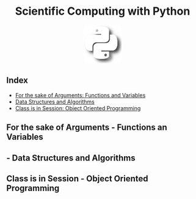 <div align="center">

# Scientific Computing with Python


![Python Icon](../0.assets/images/python-icon.png "Python Icon")

</div>

## Index

- [For the sake of Arguments: Functions and Variables](for-the-sake-of-arguments---functions-and-variables)
- [Data Structures and Algorithms](data-structures-and-algorithms)
- [Class is in Session: Object Oriented Programming](class-is-in-session---object-oriented-programming)

## For the sake of Arguments - Functions an Variables

##  - Data Structures and Algorithms

## Class is in Session - Object Oriented Programming
